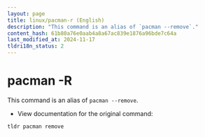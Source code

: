 ```yaml
---
layout: page
title: linux/pacman-r (English)
description: "This command is an alias of `pacman --remove`."
content_hash: 61b80a76e0aab4a8a67ac839e1876a96bde7c64a
last_modified_at: 2024-11-17
tldri18n_status: 2
---
```

# pacman -R

This command is an alias of `pacman --remove`.

- View documentation for the original command:

`tldr pacman remove`
